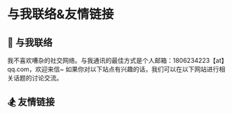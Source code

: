 # 与我联络&友情链接

## <spark>💌 与我联络</spark>

我不喜欢嘈杂的社交网络。与我通讯的最佳方式是个人邮箱：1806234223【at】qq.com，欢迎来信~ 如果你对以下站点有兴趣的话，我们可以在以下网站进行相关话题的讨论交流。

<Background-Netease>
  <FriendLink
    img="https://mgear-image.oss-cn-shanghai.aliyuncs.com/image/icons/netease.jpg"
    src="https://music.163.com/#/user/home?id=64236446"
    name="网易云音药"
    achieve="云音药有保留一些我的吉他翻弹音频，和旧战场信息 🥃"
    :nofollow="true"
    :hoverTrigger="true"
  />
</Background-Netease>

<Background-Douban>
  <FriendLink
    img="https://mgear-image.oss-cn-shanghai.aliyuncs.com/image/icons/douban.jpg"
    src="https://www.douban.com/people/lionad/"
    name="豆瓣"
    achieve="如果你也喜爱影音书籍的话，在豆瓣可以看到我的最新动态 📕"
    :nofollow="true"
    :hoverTrigger="true"
  />
</Background-Douban>

<FriendLink
  img="https://mgear-image.oss-cn-shanghai.aliyuncs.com/image/icons/github.svg"
  src="https://github.com/Lionad-Morotar"
  name="Github"
  achieve="Github 存有本博客的源码及其它一些也许意思的东西 💻"
  :nofollow="true"
/>

## <spark>🏂 友情链接</spark>

<!-- todo: 随机排序 -->
<FriendLink
  img="https://mgear-image.oss-cn-shanghai.aliyuncs.com/image/friends/ryan4yin.jpg"
  src="https://thiscute.world/"
  name="於清樂"
  achieve="有很多的绝望，但也有美的时刻，只不过在美的时刻，时间是不同于以往的 ☀️"
/>
<FriendLink
  img="https://mgear-image.oss-cn-shanghai.aliyuncs.com/image/friends/Cheese.jpg"
  src="https://chee5e.space/"
  name="Cheese"
  achieve="有梦想，也有忧伤和理想 🌻"
/>
<FriendLink
  img="https://mgear-image.oss-cn-shanghai.aliyuncs.com/image/friends/Raptazure.png"
  src="https://raptazure.github.io"
  name="Raptazure"
  achieve="在个人网站里记日记的少女 (大雾 🎉"
/>
<FriendLink
  img="https://mgear-image.oss-cn-shanghai.aliyuncs.com/image/friends/Kicoe.jpg"
  src="https://www.kicoe.com/"
  name="Kicoe"
  achieve="和 Roki 一样在学习 go 语言的老弟 🌐"
/>
<FriendLink
  img="https://mgear-image.oss-cn-shanghai.aliyuncs.com/image/friends/Roki.jpg"
  src="https://blog.weekii.cn/"
  name="Roki"
  achieve="和 Roki 一起玩塔科夫玩到半夜三点 🕒"
/>
<FriendLink
  img="https://mgear-image.oss-cn-shanghai.aliyuncs.com/image/friends/Renwangyu.jpg"
  src="https://blog.renwangyu.com/"
  name="Renwangyu"
  achieve="保持童心的80后程序猿大叔 😀"
/>
<!-- <FriendLink
  img="https://mgear-image.oss-cn-shanghai.aliyuncs.com/image/friends/Deeruby.jpg"
  src="https://deeruby.com"
  name="Deeruby"
  achieve="易骏的博客 🍺"
/> -->
<FriendLink
  img="https://mgear-image.oss-cn-shanghai.aliyuncs.com/image/friends/Wrath.png"
  src="https://wrath.cc"
  name="Wrath"
  achieve="有一部漂亮的索尼手机 📱"
/>